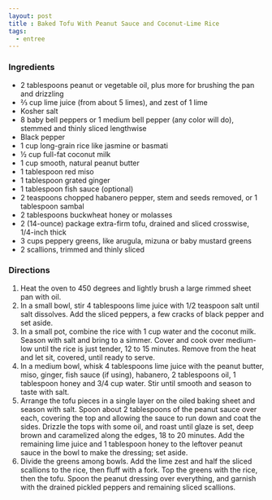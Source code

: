 ```yaml
---
layout: post
title : Baked Tofu With Peanut Sauce and Coconut-Lime Rice
tags: 
  - entree
---
```


### Ingredients

- 2 tablespoons peanut or vegetable oil, plus more for brushing the pan and drizzling
- ⅔ cup lime juice (from about 5 limes), and zest of 1 lime
- Kosher salt
- 8 baby bell peppers or 1 medium bell pepper (any color will do), stemmed and thinly sliced lengthwise
- Black pepper
- 1 cup long-grain rice like jasmine or basmati
- ½ cup full-fat coconut milk
- 1 cup smooth, natural peanut butter
- 1 tablespoon red miso
- 1 tablespoon grated ginger
- 1 tablespoon fish sauce (optional)
- 2 teaspoons chopped habanero pepper, stem and seeds removed, or 1 tablespoon sambal
- 2 tablespoons buckwheat honey or molasses
- 2 (14-ounce) package extra-firm tofu, drained and sliced crosswise, 1/4-inch thick
- 3 cups peppery greens, like arugula, mizuna or baby mustard greens
- 2 scallions, trimmed and thinly sliced

### Directions

1. Heat the oven to 450 degrees and lightly brush a large rimmed sheet pan with oil.
2. In a small bowl, stir 4 tablespoons lime juice with 1/2 teaspoon salt until salt dissolves. Add the sliced peppers, a few cracks of black pepper and set aside.
3. In a small pot, combine the rice with 1 cup water and the coconut milk. Season with salt and bring to a simmer. Cover and cook over medium-low until the rice is just tender, 12 to 15 minutes. Remove from the heat and let sit, covered, until ready to serve.
4. In a medium bowl, whisk 4 tablespoons lime juice with the peanut butter, miso, ginger, fish sauce (if using), habanero, 2 tablespoons oil, 1 tablespoon honey and 3/4 cup water. Stir until smooth and season to taste with salt.
5. Arrange the tofu pieces in a single layer on the oiled baking sheet and season with salt. Spoon about 2 tablespoons of the peanut sauce over each, covering the top and allowing the sauce to run down and coat the sides. Drizzle the tops with some oil, and roast until glaze is set, deep brown and caramelized along the edges, 18 to 20 minutes. Add the remaining lime juice and 1 tablespoon honey to the leftover peanut sauce in the bowl to make the dressing; set aside.
6. Divide the greens among bowls. Add the lime zest and half the sliced scallions to the rice, then fluff with a fork. Top the greens with the rice, then the tofu. Spoon the peanut dressing over everything, and garnish with the drained pickled peppers and remaining sliced scallions.
